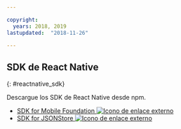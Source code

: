```yaml
---

copyright:
  years: 2018, 2019
lastupdated:  "2018-11-26"

---
```


##	SDK de React Native
{: #reactnative_sdk}

Descargue los SDK de React Native desde npm.

* [SDK for Mobile Foundation ![Icono de enlace externo](../../icons/launch-glyph.svg "Icono de enlace externo")](https://www.npmjs.com/package/react-native-ibm-mobilefirst)
* [SDK for JSONStore ![Icono de enlace externo](../../icons/launch-glyph.svg "Icono de enlace externo")](https://www.npmjs.com/package/react-native-mobilefirst-jsonstore)

